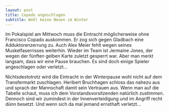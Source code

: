 ```yaml
---
layout: post
title: Copado angeschlagen
subtitle: Wohl keine Neuen im Winter
---
```


Im Pokalspiel am Mittwoch muss die Eintracht möglicherweise ohne Francisco Copado auskommen. Er zog sich gegen Gladbach eine Adduktorenzerrung zu. Auch Alex Meier fehlt wegen seines Muskelfaserrisses weiterhin. Wieder im Team ist Jermaine Jones, der wegen der fünften gelben Karte zuletzt gesperrt war. Aber man merkt langsam, dass wir eine Pause brauchen. Es sind doch einige Spieler angeschlagen oder verletzt...

Nichtsdestotrotz wird die Eintracht in der Winterpause wohl nicht auf dem Transfermarkt zuschlagen. Heribert Bruchhagen schloss das nahezu aus und sprach der Mannschaft damit sein Vertrauen aus. Wenn man auf die Tabelle schaut, muss ich dem Vorstandsvorsitzenden natürlich zustimmen. Dennoch sind wir zumindest in der Innenverteidigung und im Angriff recht dünn besetzt. Und wenn sich da mal jemand ernsthaft verletzt...

